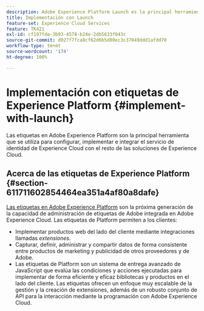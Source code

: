 ```yaml
---
description: Adobe Experience Platform Launch es la principal herramienta que se utiliza para configurar, implementar e integrar el servicio de identidad de Experience Cloud con el resto de las soluciones de Experience Cloud.
title: Implementación con Launch
feature-set: Experience Cloud Services
feature: TK421
exl-id: cf197fde-3b93-4578-b24e-2db5633f043c
source-git-commit: d027f7fca8cf62d6b5d80ec3c37049ddd1afdd70
workflow-type: tm+mt
source-wordcount: '174'
ht-degree: 100%

---
```


# Implementación con etiquetas de Experience Platform {#implement-with-launch}

Las etiquetas en Adobe Experience Platform son la principal herramienta que se utiliza para configurar, implementar e integrar el servicio de identidad de Experience Cloud con el resto de las soluciones de Experience Cloud.

## Acerca de las etiquetas de Experience Platform {#section-611711602854464ea351a4af80a8dafe}

[Las etiquetas en Adobe Experience Platform](https://experienceleague.adobe.com/docs/experience-platform/tags/home.html?lang=es) son la próxima generación de la capacidad de administración de etiquetas de Adobe integrada en Adobe Experience Cloud. Las etiquetas de Platform permiten a los clientes:

* Implementar productos web del lado del cliente mediante integraciones llamadas _extensiones_.
* Capturar, definir, administrar y compartir datos de forma consistente entre productos de marketing y publicidad de otros proveedores y de Adobe.
* Las etiquetas de Platform son un sistema de entrega avanzado de JavaScript que evalúa las condiciones y acciones ejecutadas para implementar de forma eficiente y eficaz bibliotecas y productos en el lado del cliente. Las etiquetas ofrecen un enfoque muy escalable de la gestión y la creación de extensiones, además de un robusto conjunto de API para la interacción mediante la programación con Adobe Experience Cloud.
